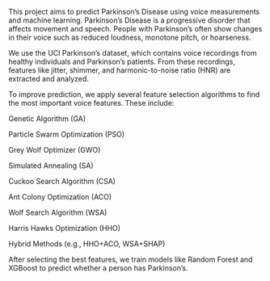 This project aims to predict Parkinson’s Disease using voice measurements and machine learning. Parkinson’s Disease is a progressive disorder that affects movement and speech. People with Parkinson’s often show changes in their voice such as reduced loudness, monotone pitch, or hoarseness.

We use the UCI Parkinson’s dataset, which contains voice recordings from healthy individuals and Parkinson’s patients. From these recordings, features like jitter, shimmer, and harmonic-to-noise ratio (HNR) are extracted and analyzed.

To improve prediction, we apply several feature selection algorithms to find the most important voice features. These include:

Genetic Algorithm (GA)

Particle Swarm Optimization (PSO)

Grey Wolf Optimizer (GWO)

Simulated Annealing (SA)

Cuckoo Search Algorithm (CSA)

Ant Colony Optimization (ACO)

Wolf Search Algorithm (WSA)

Harris Hawks Optimization (HHO)

Hybrid Methods (e.g., HHO+ACO, WSA+SHAP)

After selecting the best features, we train models like Random Forest and XGBoost to predict whether a person has Parkinson’s.
